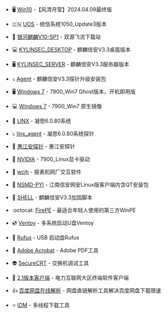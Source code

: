 - 🖥️  [Win10](https://www.123pan.com/s/aV6VVv-wSbHd.html) -【风清月莹】2024.04.09最终版

- :cn: [UOS](https://www.123pan.com/s/aV6VVv-ISbHd.html) - 统信系统1050_Update3版本

- :racehorse: [银河麒麟V10-SP1](https://sx.ygwid.cn:4431/) - 双源飞流下载站

- :computer: [KYLINSEC_DESKTOP](https://www.123pan.com/s/aV6VVv-gSbHd.html) - 麒麟信安V3.3桌面版本

- 🖥️ [KYLINSEC_SERVER](https://www.123pan.com/s/aV6VVv-MSbHd.html) - 麒麟信安V3.3服务器版本

- :arrow_heading_down: [Agent](https://www.123pan.com/s/aV6VVv-FlbHd.html) - 麒麟信安V3.3探针升级安装包

- 🖥️ [Windows 7]() - 7900_Win7 Ghost版本，开机即用版

- :computer: [Windows 7](https://pan.baidu.com/s/1ArF04mQLcKzlmFhzcdIKzA?pwd=78gb) - 7900_Win7 原生镜像

- :anger: [LINX](https://www.linx-info.com/download/os/6.0.80/linxos-6.0.80-20230727-x86_64-DVD.iso) - 凝思6.0.80系统

- :arrow_heading_down: [linx_agent](https://pan.baidu.com/s/1aScVczXCne4T0bSEx9F9ZQ?pwd=r2rg) - 凝思6.0.80系统探针

- :pushpin: [惠江安探针](https://pan.baidu.com/s/1dCmtUKjh9Sl4Nqors5UAEw?pwd=ycfw) - 惠江安探针

- :eyes: [NVIDIA](https://pan.baidu.com/s/1AMtWB9uaSxl94QWwYTZhqA?pwd=icui) - 7900_Linux显卡驱动

- :floppy_disk: [wcjh](https://pan.baidu.com/s/1PLqZ5Vn47y4L4tzVmHzenw?pwd=tthy) - 报表机网厂交互软件

- :lock_with_ink_pen: [NSMD-PYI](https://pan.baidu.com/s/1jJ8ognFKRjKWfQZ-Nb82Qw?pwd=qi8d) - 江南信安网安Linux版客户端内含QT安装包

- :page_with_curl: [SHELL](https://pan.baidu.com/s/1rhlbfRHWRG0Fyn1Xgqs8NA?pwd=kwun) - 麒麟信安V3.3加固脚本

- :octocat: [FirePE](https://firpe.cn/page-247) - 最适合年轻人使用的第三方WinPE

- :cd: [Ventoy](https://www.ventoy.net/cn/download.html) - 多系统启动U盘Ventoy

- :floppy_disk: [Rufus](http://rufus.ie/zh/) - USB 启动盘Rufus

- :pencil: [Adobe Acrobat](https://pan.baidu.com/s/1v2XHkou5-nfuXUKXlF20Gw?pwd=wwtw) - Adobe PDF工具

- :alien: [SecureCRT](https://pan.baidu.com/s/18rn42LrS_Y7v3Zyl4ihXeQ?pwd=n7uc) - 交换机调试工具

- :floppy_disk: [2.1版本客户端](https://pan.baidu.com/s/165wYFm73sFEAu5pRoWQG2Q?pwd=pt44) - 电力互联网大区终端软件客户端

- :+1: [百度网盘在线解析](https://wangpan.xiaoliu.life/#/index) - 网盘直链解析工具解决百度网盘下载限速

- :star: [IDM](http://ct.mcoo.cc/d/20763854-56559365-bd55fe) - 多线程下载工具
